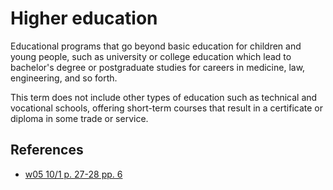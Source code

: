 # Higher education

Educational programs that go beyond basic education for
children and young people, such as university or college
education which lead to bachelor's degree or postgraduate
studies for careers in medicine, law, engineering, and so forth.

This term does not include other types of education such as
technical and vocational schools, offering short-term
courses that result in a certificate or diploma in some
trade or service.

## References

- [w05 10/1 p. 27-28 pp. 6](https://www.jw.org/en/library/magazines/w20051001/Parents-What-Future-Do-You-Want-for-Your-Children/#p10)
